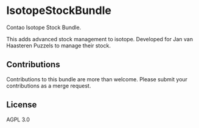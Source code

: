 # IsotopeStockBundle

Contao Isotope Stock Bundle.

This adds advanced stock management to isotope. Developed for Jan van Haasteren Puzzels to manage their stock.

## Contributions

Contributions to this bundle are more than welcome. Please submit your contributions as a merge request.

## License

AGPL 3.0